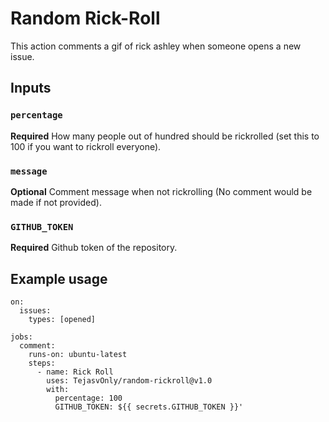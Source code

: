 # Random Rick-Roll

This action comments a gif of rick ashley when someone opens a new issue.

## Inputs

### `percentage`

**Required** How many people out of hundred should be rickrolled (set this to 100 if you want to rickroll everyone).

### `message`

**Optional** Comment message when not rickrolling (No comment would be made if not provided).

### `GITHUB_TOKEN`

**Required** Github token of the repository.


## Example usage



```
on:
  issues:
    types: [opened]

jobs:
  comment:
    runs-on: ubuntu-latest
    steps:
      - name: Rick Roll
        uses: TejasvOnly/random-rickroll@v1.0
        with:
          percentage: 100
          GITHUB_TOKEN: ${{ secrets.GITHUB_TOKEN }}'
```
